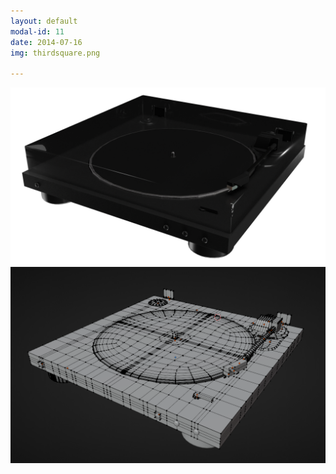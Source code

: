 ```yaml
---
layout: default
modal-id: 11
date: 2014-07-16
img: thirdsquare.png

---
```


<div class="gallery-container">
  <div class="gallery">
    <img src="img\portfolio\firstrender.png" alt="Image 1">
    <img src="img\portfolio\record_topo.png" alt="Image 1">

  </div>
</div>

